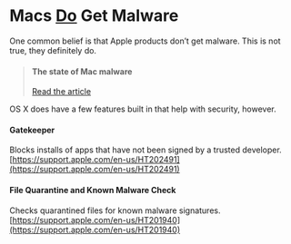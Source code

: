 # Macs <u>Do</u> Get Malware

One common belief is that Apple products don’t get malware. This is not true, they definitely do.


> #### The state of Mac malware
> 
> [Read the article](https://blog.malwarebytes.com/101/2018/03/the-state-of-mac-malware/)


OS X does have a few features built in that help with security, however.

#### Gatekeeper

Blocks installs of apps that have not been signed by a trusted developer. [https://support.apple.com/en-us/HT202491](https://support.apple.com/en-us/HT202491)

#### File Quarantine and Known Malware Check

Checks quarantined files for known malware signatures. [https://support.apple.com/en-us/HT201940](https://support.apple.com/en-us/HT201940)
